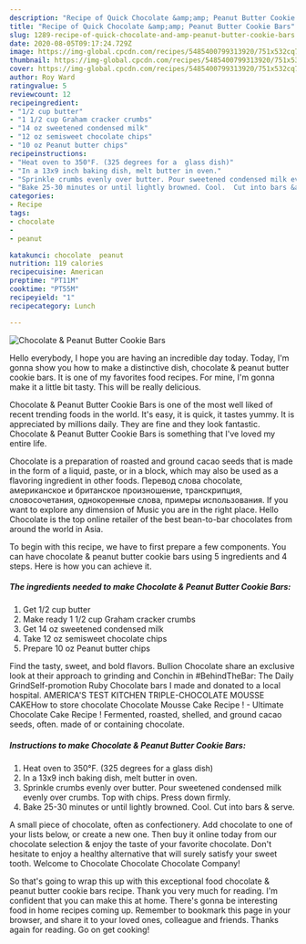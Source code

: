 ```yaml
---
description: "Recipe of Quick Chocolate &amp;amp; Peanut Butter Cookie Bars"
title: "Recipe of Quick Chocolate &amp;amp; Peanut Butter Cookie Bars"
slug: 1289-recipe-of-quick-chocolate-and-amp-peanut-butter-cookie-bars
date: 2020-08-05T09:17:24.729Z
image: https://img-global.cpcdn.com/recipes/5485400799313920/751x532cq70/chocolate-peanut-butter-cookie-bars-recipe-main-photo.jpg
thumbnail: https://img-global.cpcdn.com/recipes/5485400799313920/751x532cq70/chocolate-peanut-butter-cookie-bars-recipe-main-photo.jpg
cover: https://img-global.cpcdn.com/recipes/5485400799313920/751x532cq70/chocolate-peanut-butter-cookie-bars-recipe-main-photo.jpg
author: Roy Ward
ratingvalue: 5
reviewcount: 12
recipeingredient:
- "1/2 cup butter"
- "1 1/2 cup Graham cracker crumbs"
- "14 oz sweetened condensed milk"
- "12 oz semisweet chocolate chips"
- "10 oz Peanut butter chips"
recipeinstructions:
- "Heat oven to 350°F. (325 degrees for a  glass dish)"
- "In a 13x9 inch baking dish, melt butter in oven."
- "Sprinkle crumbs evenly over butter. Pour sweetened condensed milk evenly over crumbs.  Top with chips.  Press down firmly."
- "Bake 25-30 minutes or until lightly browned. Cool.  Cut into bars &amp; serve."
categories:
- Recipe
tags:
- chocolate
- 
- peanut

katakunci: chocolate  peanut 
nutrition: 119 calories
recipecuisine: American
preptime: "PT11M"
cooktime: "PT55M"
recipeyield: "1"
recipecategory: Lunch

---
```



![Chocolate &amp; Peanut Butter Cookie Bars](https://img-global.cpcdn.com/recipes/5485400799313920/751x532cq70/chocolate-peanut-butter-cookie-bars-recipe-main-photo.jpg)

Hello everybody, I hope you are having an incredible day today. Today, I'm gonna show you how to make a distinctive dish, chocolate &amp; peanut butter cookie bars. It is one of my favorites food recipes. For mine, I'm gonna make it a little bit tasty. This will be really delicious.

Chocolate &amp; Peanut Butter Cookie Bars is one of the most well liked of recent trending foods in the world. It's easy, it is quick, it tastes yummy. It is appreciated by millions daily. They are fine and they look fantastic. Chocolate &amp; Peanut Butter Cookie Bars is something that I've loved my entire life.

Chocolate is a preparation of roasted and ground cacao seeds that is made in the form of a liquid, paste, or in a block, which may also be used as a flavoring ingredient in other foods. Перевод слова chocolate, американское и британское произношение, транскрипция, словосочетания, однокоренные слова, примеры использования. If you want to explore any dimension of Music you are in the right place. Hello Chocolate is the top online retailer of the best bean-to-bar chocolates from around the world in Asia.


To begin with this recipe, we have to first prepare a few components. You can have chocolate &amp; peanut butter cookie bars using 5 ingredients and 4 steps. Here is how you can achieve it.

<!--inarticleads1-->

##### The ingredients needed to make Chocolate &amp; Peanut Butter Cookie Bars:

1. Get 1/2 cup butter
1. Make ready 1 1/2 cup Graham cracker crumbs
1. Get 14 oz sweetened condensed milk
1. Take 12 oz semisweet chocolate chips
1. Prepare 10 oz Peanut butter chips


Find the tasty, sweet, and bold flavors. Bullion Chocolate share an exclusive look at their approach to grinding and Conchin in #BehindTheBar: The Daily GrindSelf-promotion Ruby Chocolate bars I made and donated to a local hospital. AMERICA&#39;S TEST KITCHEN TRIPLE-CHOCOLATE MOUSSE CAKEHow to store chocolate Chocolate Mousse Cake Recipe ! - Ultimate Chocolate Cake Recipe ! Fermented, roasted, shelled, and ground cacao seeds, often. made of or containing chocolate. 

<!--inarticleads2-->

##### Instructions to make Chocolate &amp; Peanut Butter Cookie Bars:

1. Heat oven to 350°F. (325 degrees for a  glass dish)
1. In a 13x9 inch baking dish, melt butter in oven.
1. Sprinkle crumbs evenly over butter. Pour sweetened condensed milk evenly over crumbs.  Top with chips.  Press down firmly.
1. Bake 25-30 minutes or until lightly browned. Cool.  Cut into bars &amp; serve.


A small piece of chocolate, often as confectionery. Add chocolate to one of your lists below, or create a new one. Then buy it online today from our chocolate selection &amp; enjoy the taste of your favorite chocolate. Don&#39;t hesitate to enjoy a healthy alternative that will surely satisfy your sweet tooth. Welcome to Chocolate Chocolate Chocolate Company! 

So that's going to wrap this up with this exceptional food chocolate &amp; peanut butter cookie bars recipe. Thank you very much for reading. I'm confident that you can make this at home. There's gonna be interesting food in home recipes coming up. Remember to bookmark this page in your browser, and share it to your loved ones, colleague and friends. Thanks again for reading. Go on get cooking!
